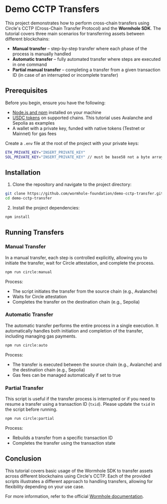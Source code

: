 # Demo CCTP Transfers

This project demonstrates how to perform cross-chain transfers using Circle's CCTP (Cross-Chain Transfer Protocol) and the **Wormhole SDK**. The tutorial covers three main scenarios for transferring assets between different blockchains:

 - **Manual transfer** – step-by-step transfer where each phase of the process is manually handled
 - **Automatic transfer** – fully automated transfer where steps are executed in one command
 - **Partial manual transfer** – completing a transfer from a given transaction ID (in case of an interrupted or incomplete transfer)

## Prerequisites

Before you begin, ensure you have the following:

 - [Node.js and npm](https://docs.npmjs.com/downloading-and-installing-node-js-and-npm) installed on your machine
 - [USDC tokens](https://faucet.circle.com/) on supported chains. This tutorial uses Avalanche and Sepolia as examples
 - A wallet with a private key, funded with native tokens (Testnet or Mainnet) for gas fees

Create a `.env` file at the root of the project with your private keys:

```bash
ETH_PRIVATE_KEY="INSERT_PRIVATE_KEY"
SOL_PRIVATE_KEY="INSERT_PRIVATE_KEY" // must be base58 not a byte array!
```

## Installation

1. Clone the repository and navigate to the project directory:

```bash
git clone https://github.com/wormhole-foundation/demo-cctp-transfer.git
cd demo-cctp-transfer
```

2. Install the project dependencies:

```bash
npm install
```

## Running Transfers

### Manual Transfer

In a manual transfer, each step is controlled explicitly, allowing you to initiate the transfer, wait for Circle attestation, and complete the process.

```bash
npm run circle:manual
```

Process:

 - The script initiates the transfer from the source chain (e.g., Avalanche)
 - Waits for Circle attestation
 - Completes the transfer on the destination chain (e.g., Sepolia)

### Automatic Transfer

The automatic transfer performs the entire process in a single execution. It automatically handles both initiation and completion of the transfer, including managing gas payments.

```bash
npm run circle:auto
```

Process:

 - The transfer is executed between the source chain (e.g., Avalanche) and the destination chain (e.g., Sepolia)
 - Gas fees can be managed automatically if set to true

### Partial Transfer

This script is useful if the transfer process is interrupted or if you need to resume a transfer using a transaction ID (`txid`). Please update the `txid` in the script before running.

```bash
npm run circle:partial
```

Process:

 - Rebuilds a transfer from a specific transaction ID
 - Completes the transfer using the transaction state

## Conclusion

This tutorial covers basic usage of the Wormhole SDK to transfer assets across different blockchains using Circle's CCTP. Each of the provided scripts illustrates a different approach to handling transfers, allowing for flexibility depending on your use case.

For more information, refer to the official [Wormhole documentation](https://wormhole.com/docs/learn/messaging/cctp/).
